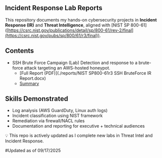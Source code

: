 ## Incident Response Lab Reports

This repository documents my hands-on cybersecurity projects in **Incident Response (IR)** and **Threat Intelligence**, aligned with [NIST SP 800-61] ([https://csrc.nist.gov/publications/detail/sp/800-61/rev-2/final](https://csrc.nist.gov/pubs/sp/800/61/r3/final)).

## Contents
- SSH Brute Force Campaign (Lab) 
  Detection and response to a brute-force attack targeting an AWS-hosted honeypot.  
  - [Full Report (PDF)](./reports/NIST SP800-61r3 SSH BruteForce IR Report.docx)
  - [Summary](./SUMMARY.md)

## Skills Demonstrated
- Log analysis (AWS GuardDuty, Linux auth logs)  
- Incident classification using NIST framework  
- Remediation via firewall/NACL rules  
- Documentation and reporting for executive + technical audiences  

💡 This repo is actively updated as I complete new labs in Threat Intel and Incident Response.

#Updated as of 09/17/2025

